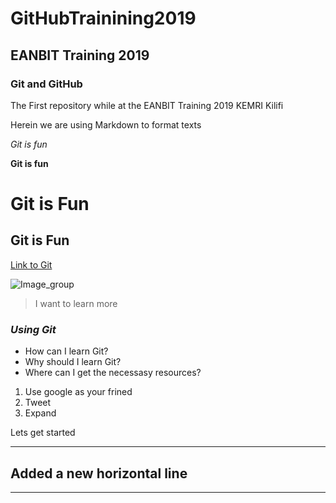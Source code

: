 # GitHubTrainining2019

## EANBIT Training 2019

### Git and GitHub

The First repository while at the EANBIT Training 2019 KEMRI Kilifi

Herein we are using Markdown to format texts

*Git is fun*

**Git is fun**

# Git is Fun

## Git is Fun

[Link to Git](https://github.com/Mik20/GitHubTrainining)

![Image_group](https://banner2.kisspng.com/20171128/5d2/gold-soccer-ball-png-clip-art-image-5a1d466b159ac0.0656563615118680110885.jpg)

>I want to learn more
### *Using Git*

* How can I learn Git?
* Why should I learn Git?
* Where can I get the necessasy resources?

1. Use google as your frined
2. Tweet
3. Expand

Lets get started
***
## Added a new horizontal line
***
